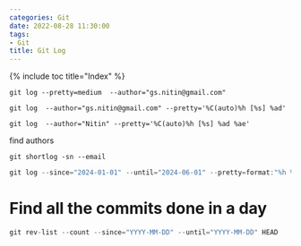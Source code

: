 ```yaml
---
categories: Git
date: 2022-08-28 11:30:00
tags:
- Git
title: Git Log
---
```


{% include toc title="Index" %}

```shell
git log --pretty=medium  --author="gs.nitin@gmail.com"

git log  --author="gs.nitin@gmail.com" --pretty='%C(auto)%h [%s] %ad'

git log  --author="Nitin" --pretty='%C(auto)%h [%s] %ad %ae'
```

find authors

```shell
git shortlog -sn --email
```

```java
git log --since="2024-01-01" --until="2024-06-01" --pretty=format:"%h %s %an"
```

# Find all the commits done in a day
```java
git rev-list --count --since="YYYY-MM-DD" --until="YYYY-MM-DD" HEAD
```